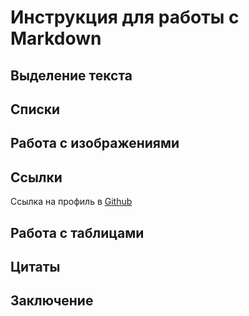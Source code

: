 # Инструкция для работы с Markdown

## Выделение текста

## Списки 

## Работа с изображениями

## Ссылки 

Ссылка на профиль в [Github](https://github.com/kysaka)

## Работа с таблицами

## Цитаты

## Заключение 